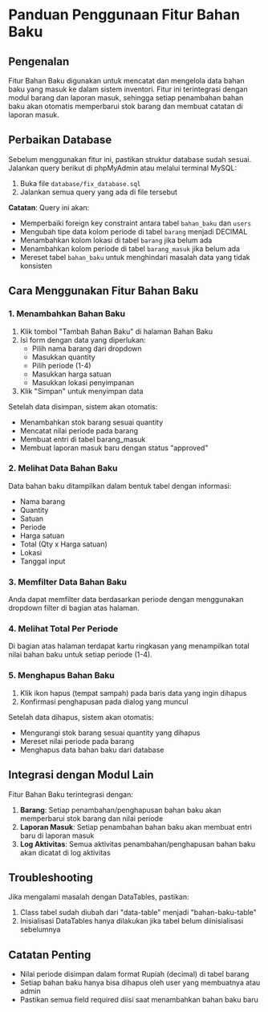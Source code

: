 # Panduan Penggunaan Fitur Bahan Baku

## Pengenalan
Fitur Bahan Baku digunakan untuk mencatat dan mengelola data bahan baku yang masuk ke dalam sistem inventori. Fitur ini terintegrasi dengan modul barang dan laporan masuk, sehingga setiap penambahan bahan baku akan otomatis memperbarui stok barang dan membuat catatan di laporan masuk.

## Perbaikan Database
Sebelum menggunakan fitur ini, pastikan struktur database sudah sesuai. Jalankan query berikut di phpMyAdmin atau melalui terminal MySQL:

1. Buka file `database/fix_database.sql`
2. Jalankan semua query yang ada di file tersebut

**Catatan**: Query ini akan:
- Memperbaiki foreign key constraint antara tabel `bahan_baku` dan `users`
- Mengubah tipe data kolom periode di tabel `barang` menjadi DECIMAL
- Menambahkan kolom lokasi di tabel `barang` jika belum ada
- Menambahkan kolom periode di tabel `barang_masuk` jika belum ada
- Mereset tabel `bahan_baku` untuk menghindari masalah data yang tidak konsisten

## Cara Menggunakan Fitur Bahan Baku

### 1. Menambahkan Bahan Baku
1. Klik tombol "Tambah Bahan Baku" di halaman Bahan Baku
2. Isi form dengan data yang diperlukan:
   - Pilih nama barang dari dropdown
   - Masukkan quantity
   - Pilih periode (1-4)
   - Masukkan harga satuan
   - Masukkan lokasi penyimpanan
3. Klik "Simpan" untuk menyimpan data

Setelah data disimpan, sistem akan otomatis:
- Menambahkan stok barang sesuai quantity
- Mencatat nilai periode pada barang
- Membuat entri di tabel barang_masuk
- Membuat laporan masuk baru dengan status "approved"

### 2. Melihat Data Bahan Baku
Data bahan baku ditampilkan dalam bentuk tabel dengan informasi:
- Nama barang
- Quantity
- Satuan
- Periode
- Harga satuan
- Total (Qty x Harga satuan)
- Lokasi
- Tanggal input

### 3. Memfilter Data Bahan Baku
Anda dapat memfilter data berdasarkan periode dengan menggunakan dropdown filter di bagian atas halaman.

### 4. Melihat Total Per Periode
Di bagian atas halaman terdapat kartu ringkasan yang menampilkan total nilai bahan baku untuk setiap periode (1-4).

### 5. Menghapus Bahan Baku
1. Klik ikon hapus (tempat sampah) pada baris data yang ingin dihapus
2. Konfirmasi penghapusan pada dialog yang muncul

Setelah data dihapus, sistem akan otomatis:
- Mengurangi stok barang sesuai quantity yang dihapus
- Mereset nilai periode pada barang
- Menghapus data bahan baku dari database

## Integrasi dengan Modul Lain
Fitur Bahan Baku terintegrasi dengan:
1. **Barang**: Setiap penambahan/penghapusan bahan baku akan memperbarui stok barang dan nilai periode
2. **Laporan Masuk**: Setiap penambahan bahan baku akan membuat entri baru di laporan masuk
3. **Log Aktivitas**: Semua aktivitas penambahan/penghapusan bahan baku akan dicatat di log aktivitas

## Troubleshooting
Jika mengalami masalah dengan DataTables, pastikan:
1. Class tabel sudah diubah dari "data-table" menjadi "bahan-baku-table"
2. Inisialisasi DataTables hanya dilakukan jika tabel belum diinisialisasi sebelumnya

## Catatan Penting
- Nilai periode disimpan dalam format Rupiah (decimal) di tabel barang
- Setiap bahan baku hanya bisa dihapus oleh user yang membuatnya atau admin
- Pastikan semua field required diisi saat menambahkan bahan baku baru 